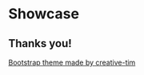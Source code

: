 # Showcase

## Thanks you!
[Bootstrap theme made by creative-tim](https://github.com/creativetimofficial/black-dashboard-angular "Theme's Github page")